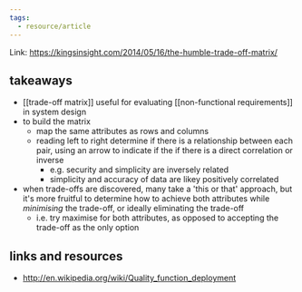 ```yaml
---
tags:
  - resource/article
---
```

Link: https://kingsinsight.com/2014/05/16/the-humble-trade-off-matrix/

## takeaways

- [[trade-off matrix]] useful for evaluating [[non-functional requirements]] in system design
- to build the matrix
	- map the same attributes as rows and columns
	- reading left to right determine if there is a relationship between each pair, using an arrow to indicate if the if there is a direct correlation or inverse
		- e.g. security and simplicity are inversely related
		- simplicity and accuracy of data are likey positively correlated
- when trade-offs are discovered, many take a 'this or that' approach, but it's more fruitful to determine how to achieve both attributes while _minimising_ the trade-off, or ideally eliminating the trade-off
	- i.e. try maximise for both attributes, as opposed to accepting the trade-off as the only option

## links and resources

- http://en.wikipedia.org/wiki/Quality_function_deployment